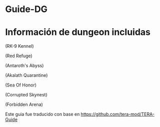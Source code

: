 Guide-DG
======

# Información de dungeon incluidas


(RK-9 Kennel)

(Red Refuge)

(Antaroth's Abyss)

(Akalath Quarantine)

(Sea Of Honor)

(Corrupted Skynest)

(Forbidden Arena)


Este guia fue traducido con base en https://github.com/tera-mod/TERA-Guide
